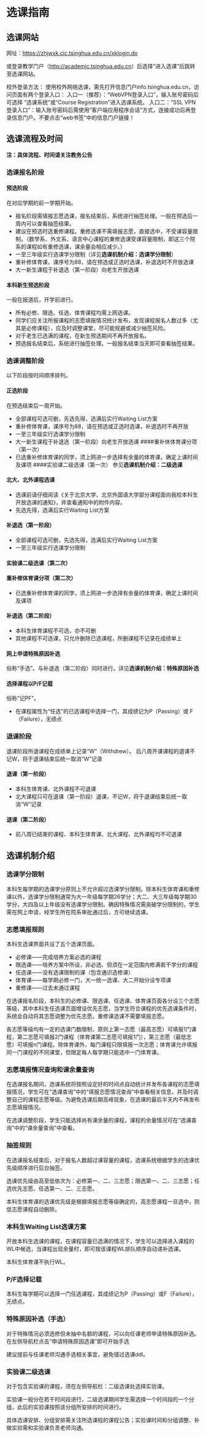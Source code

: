 # 选课指南

## 选课网站

网址：<https://zhjwxk.cic.tsinghua.edu.cn/xklogin.do>

或登录教学门户（<http://academic.tsinghua.edu.cn>）后选择“进入选课”后跳转至选课网站。

校外登录方法：
使用校外网络选课，需先打开信息门户info.tsinghua.edu.cn，访问页面有两个登录入口：
入口一（推荐）：“WebVPN登录入口”，输入账号密码后可选择 “选课系统”或“Course Registration”进入选课系统。
入口二：“SSL VPN登录入口”：输入账号密码后需使用“客户端应用程序会话”方式，连接成功后再登录信息门户。不要点击“web书签”中的信息门户链接！

## 选课流程及时间

**注：具体流程、时间请关注教务公告**

### 选课报名阶段

#### 预选阶段

在对应学期的前一学期开始。

* 报名阶段需填报志愿选课，报名结束后，系统进行抽签处理。一般在预选后一周内可以查看抽签结果。
* 建议在预选时选重修课程。重修选课不需填报志愿，直接选中，不受课容量限制。（数学系、外文系、语言中心课程的重修选课受课容量限制，即这三个院系的课程如有重修选课，课余量会相应减少。）
* 一至三年级实行选课学分限制（详见**选课机制介绍：选课学分限制**）
* 重补修体育课，课序号为88，请在预选或正选时选课，补退选时不开放选课
* 大一新生课程于补退选（第一阶段）向老生开放选课

#### 本科新生预选阶段

一般在报道后，开学前进行。

* 所有必修、限选、任选、体育课程均需上网选课。
* 同学们应关注所报课程的志愿填报情况统计发布，发现课程报名人数过多（尤其是必修课程），应及时调整课堂，尽可能规避或减少抽签风险。
* 对于老生已选满的课程，在新生预选期间不再开放报名。
* 预选报名结束后，系统进行抽签处理。一般报名结束当天即可查看抽签结果。

### 选课调整阶段

以下阶段按时间顺序排列。

#### 正选阶段

在预选结束后一周开始。

* 全部课程可选可删，先选先得，选满后实行Waiting List方案
* 重补修体育课，课序号为88，请在预选或正选时选课，补退选时不再开放
* 一至三年级实行选课学分限制
* 大一新生课程于补退选（第一阶段）向老生开放选课
  \####重补休体育课分项（第一次）
* 已选重补修体育课的同学，须上网进一步选择有余量的体育课，确定上课时间及课项
  \####实验课二级选课（第一次）
  参见**选课机制介绍：二级选课**

#### 北大、北外课程选课

* 选课前请仔细阅读《关于北京大学、北京外国语大学部分课程面向我校本科生开放选课的通知》，并查看通知中的附件内容。
* 先选先得，选满后实行Waiting List方案

#### 补退选（第一阶段）

* 全部课程可选可删，先选先得，选满后实行Waiting List方案
* 一至三年级实行选课学分限制

#### 实验课二级选课（第二次）

#### 重补修体育课分项（第二次）

* 已选重补修体育课的同学，须上网进一步选择有余量的体育课，确定上课时间及课项

#### 补退选（第二阶段）

* 本科生体育课程不可选，亦不可删
* 其他课程不可选课，只允许删除已选课程，所删课程不记录在成绩单上

#### 网上申请特殊原因补选

俗称“手选”。与补退选（第二阶段）同时进行。详见**选课机制介绍：特殊原因补选**

#### 选择课程以P/F记载

俗称“记PF”。

* 在课程属性为“任选”的已选课程中选择一门，其成绩记为P（Passing）或 F（Failure），无绩点

### 退课阶段

退课阶段所退课程在成绩单上记录“W”（Withdrew）。
后八周开课课程的退课不记W，将于退课结束后统一取消“W”记录

#### 退课（第一阶段）

* 本科生体育课、北外课程不可退课
* 北大课程只可在退课（第一阶段）退课，不记W，将于退课结束后统一取消“W”记录

#### 退课（第二阶段）

* 前八周已结束的课程、本科生体育课、北大课程、北外课程均不可退课

## 选课机制介绍

### 选课学分限制

本科生每学期的选课学分原则上不允许超过选课学分限制。除本科生体育课和重修课以外，选课学分限制通常为大一年级每学期26学分；大二、大三年级每学期30学分，大四及以上年级没有选课学分限制。确因特殊情况需突破学分限制的，学生需在网上申请，经学生所在院系审批通过后，方可继续选课。

### 志愿填报规则
本科生选课界面共设了五个选课页面。

* 必修课——完成培养方案必选的课程
* 限选课——培养方案中所设，非必选、但须在一定范围内修满若干学分的课程
* 任选课——没有选课限制的课（包含通识选修课）
* 体育课——每学期必修一门，大一统一选课、大二开始分设专项课
* 重修课——过去未通过课程

在选课报名阶段，本科生的必修课、限选课、任选课、体育课页面各分设三个志愿等级，其中本科生任选课页面增设优先志愿，当学生符合课程的优先选课条件时，系统会自动将其志愿调整为优先志愿。重修课选课不需要填报志愿。 

各志愿等级均有一定的选课门数限制，原则上第一志愿（最高志愿）可填报1门课程，第二志愿可填报2门课程（体育课第二志愿可填报1门），第三志愿（最低志愿）可填报n门课程。除体育课外，每门课程只限填报一次志愿；体育课允许填报同一门课程的不同课堂，但限定每人每学期只能选中一门体育课。

### 志愿填报情况查询和课余量查询

在选课报名期间，选课系统将按照设定好的时间点自动统计并发布各课程的志愿填报情况，学生可在“选课查询”中的“填报志愿情况查询”中查看相关信息，并及时调整自己的课程志愿等级。为避免选课后期高峰现象，在选课的最后半天内不再发布志愿填报情况。   

在选课调整阶段，学生只能选择尚有课余量的课程，课程的余量情况可在“选课查询”中的“课余量查询”中查看。

### 抽签规则
在选课报名结束后，对于报名人数超过课容量的课程，选课系统根据学生的选课优先级顺序进行后台抽签。

选课优先级由高至低依次为：必修第一、二、三志愿；限选第一、二、三志愿；任选优先志愿、任选第一、二、三志愿。 

本科生体育课的选课优先级是根据填报志愿等级确定的，高志愿课程一旦选中，则低志愿课程自动删除。

### 本科生Waiting List选课方案

开放本科生选课的课程，在课程容量已选满的情况下，学生可以选择进入课程的WL中候选，当课程出现余量时，即可按该课程WL排队顺序自动递补选课。

本科生体育课不执行WL。

### P/F选择记载

本科生每学期可以选择一门任选课程，其成绩记为P（Passing）或F（Failure），无绩点。

### 特殊原因补选（手选）

对于特殊情况必须选修但未抽中名额的课程，可以向任课老师申请特殊原因补选。在左侧导航栏点击“申请特殊原因选课”即可开始手选

建议提前与任课老师沟通手选相关事宜，避免错过选课ddl。

### 实验课二级选课
对于包含实验课的课程，须在左侧导航栏：二级选课处选择实验课。

实验课一般分在若干时间段进行，二级选课期间学生需选择一个时间段的一个分组，此后的实验课按照该分组所安排的时间进行。

具体选课安排、分组安排需关注所选课程的课程公告；实验课时间和分组调整、补做实验需和实验课负责老师沟通。




